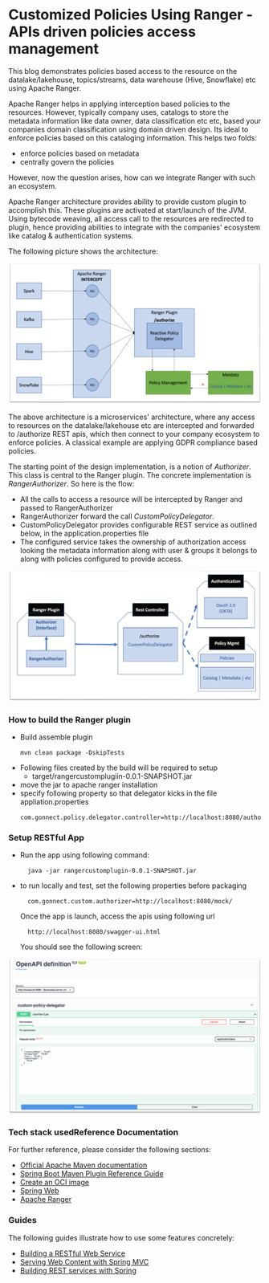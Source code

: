 # Customized Policies Using Ranger - APIs driven policies access management
This blog demonstrates policies based access to the resource on the datalake/lakehouse, topics/streams, 
data warehouse  (Hive, Snowflake) etc using Apache Ranger.

Apache Ranger helps in applying interception based policies to the resources. However, typically company uses, catalogs to store the 
metadata information like data owner, data classification etc etc, based your companies domain classification using domain 
driven design. Its ideal to enforce policies based on this cataloging information. This helps two folds:
- enforce policies based on metadata
- centrally govern the policies

However, now the question arises, how can we integrate Ranger
with such an ecosystem.

Apache Ranger architecture provides ability to provide custom plugin to accomplish this. These plugins are activated at 
start/launch of the JVM. Using bytecode weaving, all access call to the resources are redirected to plugin, hence 
providing abilities to integrate with the companies' ecosystem like catalog & authentication systems.

The following picture shows the architecture:

![Ranger Architecture](ranger-service-architecture.png)

The above architecture is a microservices' architecture, where any access to resources on the datalake/lakehouse etc are 
intercepted and forwarded to /authorize REST apis, which then connect to your company ecosystem to enforce policies. A 
classical example are applying GDPR compliance based policies.

The starting point of the design implementation, is a notion of *Authorizer*. This class is central to the Ranger plugin.
The concrete implementation is *RangerAuthorizer*. So here is the flow:
- All the calls to access a resource will be intercepted by Ranger and passed to RangerAuthorizer
- RangerAuthorizer forward the call *CustomPolicyDelegator*.
- CustomPolicyDelegator provides configurable REST service as outlined below, in the application.properties file
- The configured service takes the ownership of authorization access looking the metadata information along with user & groups 
  it belongs to along with policies configured to  provide access. 

![Ranger Architecture](class-modelling.png)

### How to build the Ranger plugin

- Build assemble plugin
  ````shell
  mvn clean package -DskipTests
  ````
- Following files created by the build will be required to setup
  - target/rangercustomplugiin-0.0.1-SNAPSHOT.jar
- move the jar to apache ranger installation
- specify following property so that delegator kicks in the file appliation.properties
  ````
  com.gonnect.policy.delegator.controller=http://localhost:8080/authorize
  ````  
### Setup RESTful App
- Run the app using following command:
  ````
    java -jar rangercustomplugin-0.0.1-SNAPSHOT.jar
  ````
- to run locally and test, set the following properties before packaging
  ````
    com.gonnect.custom.authorizer=http://localhost:8080/mock/
  ````
  
  Once the app is launch, access the apis using following url
  ```shell
    http://localhost:8080/swagger-ui.html
  ```
   You should see the following screen:

![Ranger Architecture](swagger.png)


### Tech stack usedReference Documentation
For further reference, please consider the following sections:

* [Official Apache Maven documentation](https://maven.apache.org/guides/index.html)
* [Spring Boot Maven Plugin Reference Guide](https://docs.spring.io/spring-boot/docs/2.7.0/maven-plugin/reference/html/)
* [Create an OCI image](https://docs.spring.io/spring-boot/docs/2.7.0/maven-plugin/reference/html/#build-image)
* [Spring Web](https://docs.spring.io/spring-boot/docs/2.7.0/reference/htmlsingle/#boot-features-developing-web-applications)
* [Apache Ranger](https://ranger.apache.org/)

### Guides
The following guides illustrate how to use some features concretely:

* [Building a RESTful Web Service](https://spring.io/guides/gs/rest-service/)
* [Serving Web Content with Spring MVC](https://spring.io/guides/gs/serving-web-content/)
* [Building REST services with Spring](https://spring.io/guides/tutorials/bookmarks/)

